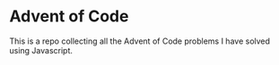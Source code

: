 # Advent of Code

This is a repo collecting all the Advent of Code problems I have solved using Javascript.

